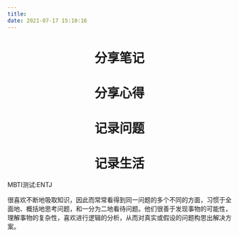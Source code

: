 ```yaml
---
title: 
date: 2021-07-17 15:10:16
---
```


<h1 align="center">分享笔记</h1>
<h1 align="center">分享心得</h1>
<h1 align="center">记录问题</h1>
<h1 align="center">记录生活</h1>

<p>MBTI测试:ENTJ</p>
<p>
    很喜欢不断地吸取知识，因此而常常看得到同一问题的多个不同的方面，习惯于全面地、概括地思考问题，和一分为二地看待问题。他们很善于发现事物的可能性，理解事物的复杂性，喜欢进行逻辑的分析，从而对真实或假设的问题构思出解决方案。
</p>

<!-- # 平时喜欢造轮子,通过造轮子来学习新知识,巩固旧知识 -->